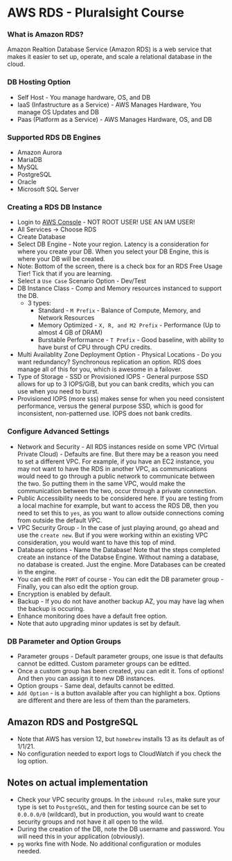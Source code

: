 # AWS RDS - Pluralsight Course

### What is Amazon RDS?

Amazon Realtion Database Service (Amazon RDS) is a web service that makes it easier to set up, operate, and scale a relational database in the cloud.

### DB Hosting Option

- Self Host - You manage hardware, OS, and DB
- IaaS (Infastructure as a Service) - AWS Manages Hardware, You manage OS Updates and DB
- Paas (Platform as a Service) - AWS Manages Hardware, OS, and DB

### Supported RDS DB Engines 

- Amazon Aurora
- MariaDB
- MySQL
- PostgreSQL
- Oracle
- Microsoft SQL Server

### Creating a RDS DB Instance

- Login to [AWS Console](https://aws.amazon.com/console/) - NOT ROOT USER! USE AN IAM USER!
- All Services -> Choose RDS
- Create Database
- Select DB Engine - Note your region. Latency is a consideration for where you create your DB. When you select your DB Engine, this is where your DB will be created.
- Note: Bottom of the screen, there is a check box for an RDS Free Usage Tier! Tick that if you are learning.
- Select a `Use Case` Scenario Option - Dev/Test
- DB Instance Class - Comp and Memory resources instanced to support the DB. 
  - 3 types:
    - Standard - `M Prefix` - Balance of Compute, Memory, and Network Resources
    - Memory Optimized - `X, R, and M2 Prefix` - Performance (Up to almost 4 GB of DRAM)
    - Burstable Performance - `T Prefix` - Good baseline, with ability to have burst of CPU through CPU credits.
- Multi Availablity Zone Deployment Option - Physical Locations - Do you want redundancy? Synchronous replication an option. RDS does manage all of this for you, which is awesome in a failover.
- Type of Storage - SSD or Provisioned IOPS - General purpose SSD allows for up to 3 IOPS/GiB, but you can bank credits, which you can use when you need to burst.
- Provisioned IOPS (more `$$$`) makes sense for when you need consistent performance, versus the general purpose SSD, which is good for inconsistent, non-patterned use. IOPS does not bank credits.

### Configure Advanced Settings

- Network and Security - All RDS instances reside on some VPC (Virtual Private Cloud) - Defaults are fine. But there may be a reason you need to set a different VPC. For example, if you have an EC2 instance, you may not want to have the RDS in another VPC, as communications would need to go through a public network to communicate between the two. So putting them in the same VPC, would make the communication between the two, occur through a private connection.
- Public Accessibility needs to be considered here. If you are testing from a local machine for example, but want to access the RDS DB, then you need to set this to `yes`, as you want to allow outside connections coming from outside the default VPC.
- VPC Security Group - In the case of just playing around, go ahead and use the `create new`. But if you were working within an existing VPC consideration, you would want to have this top of mind.
- Database options - Name the Database! Note that the steps completed create an instance of the Databse Engine. Without naming a database, no database is created. Just the engine. More Databases can be created in the engine. 
- You can edit the `PORT` of course - You can edit the DB parameter group - Finally, you can also edit the option group.
- Encryption is enabled by default.
- Backup - If you do not have another backup AZ, you may have lag when the backup is occuring.
- Enhance monitoring does have a default free option.
- Note that auto upgrading minor updates is set by default. 

### DB Parameter and Option Groups

- Parameter groups - Default parameter groups, one issue is that defaults cannot be editted. Custom parameter groups can be editted. 
- Once a custom group has been created, you can edit it. Tons of options! And then you can assign it to new DB instances.
- Option groups - Same deal, defaults cannot be editted. 
- `Add Option` - is a button available after you can highlight a box. Options are different and there are less of them than the parameters.

## Amazon RDS and PostgreSQL

- Note that AWS has version 12, but `homebrew` installs 13 as its default as of 1/1/21.
- No configuration needed to export logs to CloudWatch if you check the log option.


## Notes on actual implementation

- Check your VPC security groups. In the `inbound rules`, make sure your type is set to `PostgreSQL`, and then for testing source can be set to `0.0.0.0/0` (wildcard), but in production, you would want to create security groups and not have it all open to the wild.
- During the creation of the DB, note the DB username and password. You will need this in your application (obviously).
- `pg` works fine with Node. No additional configuration or modules needed.
